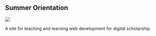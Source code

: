 ## Summer Orientation 
![](http://www.powersellingonline.com/images/beach-working.jpg)

A site for teaching and learning web development for digital scholarship.
